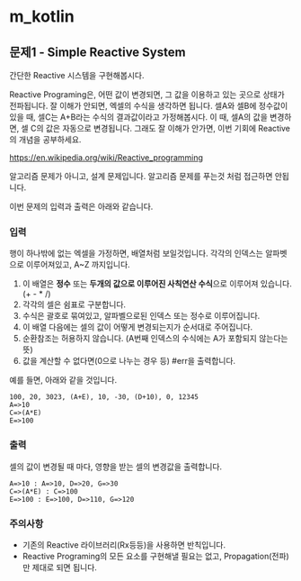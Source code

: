 # m_kotlin

## 문제1 - Simple Reactive System

간단한 Reactive 시스템을 구현해봅시다.

Reactive Programing은, 어떤 값이 변경되면, 그 값을 이용하고 있는 곳으로 상태가 전파됩니다.
잘 이해가 안되면, 엑셀의 수식을 생각하면 됩니다.
셀A와 셀B에 정수값이 있을 때, 셀C는 A+B라는 수식의 결과값이라고 가정해봅시다.
이 때, 셀A의 값을 변경하면, 셀 C의 값은 자동으로 변경됩니다.
그래도 잘 이해가 안가면, 이번 기회에 Reactive의 개념을 공부하세요.

https://en.wikipedia.org/wiki/Reactive_programming

알고리즘 문제가 아니고, 설계 문제입니다. 
알고리즘 문제를 푸는것 처럼 접근하면 안됩니다.

이번 문제의 입력과 출력은 아래와 같습니다.

### 입력
행이 하나밖에 없는 엑셀을 가정하면, 배열처럼 보일것입니다.
각각의 인덱스는 알파벳으로 이루어져있고, A~Z 까지입니다.

1. 이 배열은 **정수** 또는 **두개의 값으로 이루어진 사칙연산 수식**으로 이루어져 있습니다. (+ - * /)
2. 각각의 셀은 쉼표로 구분합니다.
3. 수식은 괄호로 묶여있고, 알파벨으로된 인덱스 또는 정수로 이루어집니다. 
4. 이 배열 다음에는 셀의 값이 어떻게 변경되는지가 순서대로 주어집니다.
5. 순환참조는 허용하지 않습니다. (A번째 인덱스의 수식에는 A가 포함되지 않는다는 뜻)
6. 값을 계산할 수 없다면(0으로 나누는 경우 등) #err을 출력합니다.

예를 들면, 아래와 같을 것입니다.

```text
100, 20, 3023, (A+E), 10, -30, (D+10), 0, 12345
A=>10
C=>(A*E)
E=>100
```

### 출력
셀의 값이 변경될 때 마다, 영향을 받는 셀의 변경값을 출력합니다.

```text
A=>10 : A=>10, D=>20, G=>30
C=>(A*E) : C=>100
E=>100 : E=>100, D=>110, G=>120
```

### 주의사항
* 기존의 Reactive 라이브러리(Rx등등)을 사용하면 반칙입니다.
* Reactive Programing의 모든 요소를 구현해낼 필요는 없고, Propagation(전파)만 제대로 되면 됩니다.
